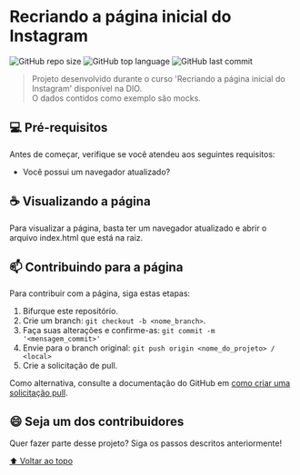 # Recriando a página inicial do Instagram

<!---Esses são exemplos. Veja https://shields.io para outras pessoas ou para personalizar este conjunto de escudos. Você pode querer incluir dependências, status do projeto e informações de licença aqui--->

![GitHub repo size](https://img.shields.io/github/repo-size/mateuussilvapb/landing-page-instagram?style=plastic)
![GitHub top language](https://img.shields.io/github/languages/top/mateuussilvapb/landing-page-instagram?style=plastic)
![GitHub last commit](https://img.shields.io/github/last-commit/mateuussilvapb/landing-page-instagram)

> Projeto desenvolvido durante o curso 'Recriando a página inicial do Instagram' disponível na DIO.
> <br>O dados contidos como exemplo são mocks.

## 💻 Pré-requisitos

Antes de começar, verifique se você atendeu aos seguintes requisitos:
<!---Estes são apenas requisitos de exemplo. Adicionar, duplicar ou remover conforme necessário--->
* Você possui um navegador atualizado?

## ☕ Visualizando a página

Para visualizar a página, basta ter um navegador atualizado e abrir o arquivo index.html que está na raiz.

## 📫 Contribuindo para a página
<!---Se o seu README for longo ou se você tiver algum processo ou etapas específicas que deseja que os contribuidores sigam, considere a criação de um arquivo CONTRIBUTING.md separado--->
Para contribuir com a página, siga estas etapas:

1. Bifurque este repositório.
2. Crie um branch: `git checkout -b <nome_branch>`.
3. Faça suas alterações e confirme-as: `git commit -m '<mensagem_commit>'`
4. Envie para o branch original: `git push origin <nome_do_projeto> / <local>`
5. Crie a solicitação de pull.

Como alternativa, consulte a documentação do GitHub em [como criar uma solicitação pull](https://help.github.com/en/github/collaborating-with-issues-and-pull-requests/creating-a-pull-request).

## 😄 Seja um dos contribuidores<br>

Quer fazer parte desse projeto? Siga os passos descritos anteriormente!

[⬆ Voltar ao topo](#Recriando-a-pagina-inicial-do-Instagram)<br>
